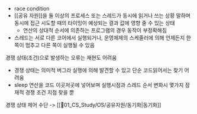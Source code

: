 - race condition
- [[공유 자원]]을 둘 이상의 프로세스 또는 스레드가 동시에 읽거나 쓰는 상황 말하며 동시에 접근 시도할 때의 타이밍이 예상되는 결과 값에 영향 줄 수 있는 상태
	- 연산의 상대적 순서에 의존하는 프로그램의 경우 동작이 부정확해짐
- 스레드는 서로 다른 코어에서 실행되거나, 운영체제의 스케줄러에 의해 언제든지 한쪽이 멈추고 다른 쪽이 실행될 수 있음

경쟁 상태(조건)으로 발생하는 오류는 재현도 어려움
- 경쟁 상태는 의미적 버그라 실행에 의해 발견할 수 있고 단순 코드읽어서는 찾기 어려움
- sleep 연산을 코드 이곳저곳에 넣어보며 실행시점과 스레드 순서 변화시 몇가지 잠재적 경쟁 조건 지점 찾을 뿐

경쟁 상태 제어 수단 -> [[📂01_CS_Study/OS/공유자원/동기화|동기화]]
